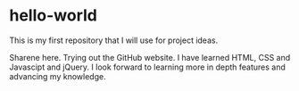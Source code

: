 # hello-world
This is my first repository that I will use for project ideas.

Sharene here. Trying out the GitHub website. I have learned HTML, CSS and Javascipt and jQuery. I look forward to learning more in depth features and advancing my knowledge.
